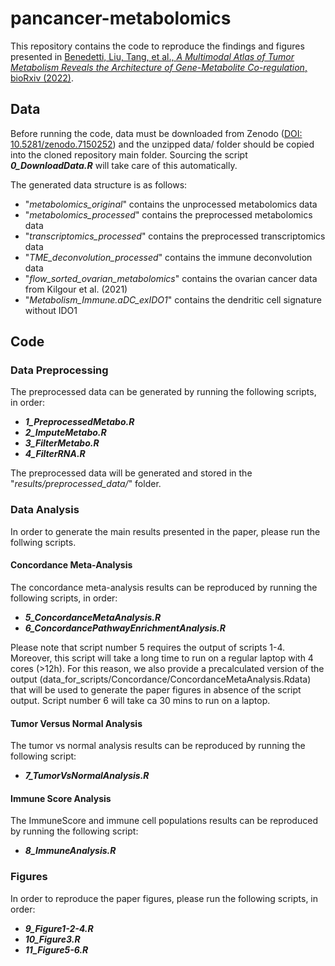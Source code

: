 # pancancer-metabolomics

This repository contains the code to reproduce the findings and figures presented in [Benedetti, Liu, Tang, et al., _A Multimodal Atlas of Tumor Metabolism Reveals the Architecture of Gene-Metabolite Co-regulation_, bioRxiv (2022)]().

## Data

Before running the code, data must be downloaded from Zenodo ([DOI: 10.5281/zenodo.7150252](https://zenodo.org/record/7348648#.Y30rsezMKEs)) and the unzipped data/ folder should be copied into the cloned repository main folder. 
Sourcing the script **_0_DownloadData.R_** will take care of this automatically.

The generated data structure is as follows:

* "_metabolomics_original_" contains the unprocessed metabolomics data
* "_metabolomics_processed_" contains the preprocessed metabolomics data
* "_transcriptomics_processed_" contains the preprocessed transcriptomics data
* "_TME_deconvolution_processed_" contains the immune deconvolution data
* "_flow_sorted_ovarian_metabolomics_" contains the ovarian cancer data from Kilgour et al. (2021)
* "_Metabolism_Immune.aDC_exIDO1_" contains the dendritic cell signature without IDO1

## Code

### Data Preprocessing

The preprocessed data can be generated by running the following scripts, in order:

* **_1_PreprocessedMetabo.R_**
* **_2_ImputeMetabo.R_**
* **_3_FilterMetabo.R_**
* **_4_FilterRNA.R_**
 
The preprocessed data will be generated and stored in the "_results/preprocessed_data/_" folder.

### Data Analysis

In order to generate the main results presented in the paper, please run the follwing scripts.

#### Concordance Meta-Analysis

The concordance meta-analysis results can be reproduced by running the following scripts, in order:

* **_5_ConcordanceMetaAnalysis.R_**
* **_6_ConcordancePathwayEnrichmentAnalysis.R_**

Please note that script number 5 requires the output of scripts 1-4. Moreover, this script will take a long time to run on a regular laptop with 4 cores (>12h). For this reason, we also provide a precalculated version of the output (data_for_scripts/Concordance/ConcordanceMetaAnalysis.Rdata) that will be used to generate the paper figures in absence of the script output.
Script number 6 will take ca 30 mins to run on a laptop.

#### Tumor Versus Normal Analysis

The tumor vs normal analysis results can be reproduced by running the following script:

* **_7_TumorVsNormalAnalysis.R_**

#### Immune Score Analysis

The ImmuneScore and immune cell populations results can be reproduced by running the following script:

* **_8_ImmuneAnalysis.R_**

### Figures

In order to reproduce the paper figures, please run the following scripts, in order:

* **_9_Figure1-2-4.R_**
* **_10_Figure3.R_**
* **_11_Figure5-6.R_**

